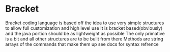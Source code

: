 # Bracket
Bracket coding language is based off the idea to use very simple structures to allow full customization and high level use
It is bracket based(obviously) and the java portion should be as lightweight as possible
The only primative is a bit and all other structures are to be built from there
Methods are string arrays of the commands that make them up
see docs for syntax refrence
